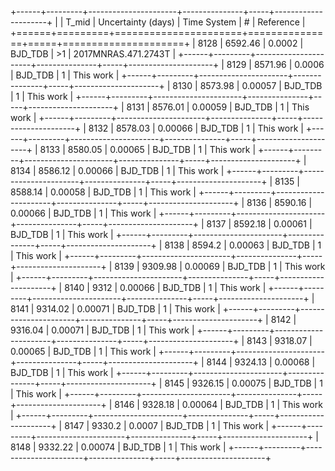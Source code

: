 +------+---------+----------------------+---------------+-----+---------------------+
|      |   T_mid |   Uncertainty (days) | Time System   | #   | Reference           |
+======+=========+======================+===============+=====+=====================+
| 8128 | 6592.46 |              0.0002  | BJD_TDB       | >1  | 2017MNRAS.471.2743T |
+------+---------+----------------------+---------------+-----+---------------------+
| 8129 | 8571.96 |              0.0006  | BJD_TDB       | 1   | This work           |
+------+---------+----------------------+---------------+-----+---------------------+
| 8130 | 8573.98 |              0.00057 | BJD_TDB       | 1   | This work           |
+------+---------+----------------------+---------------+-----+---------------------+
| 8131 | 8576.01 |              0.00059 | BJD_TDB       | 1   | This work           |
+------+---------+----------------------+---------------+-----+---------------------+
| 8132 | 8578.03 |              0.00066 | BJD_TDB       | 1   | This work           |
+------+---------+----------------------+---------------+-----+---------------------+
| 8133 | 8580.05 |              0.00065 | BJD_TDB       | 1   | This work           |
+------+---------+----------------------+---------------+-----+---------------------+
| 8134 | 8586.12 |              0.00066 | BJD_TDB       | 1   | This work           |
+------+---------+----------------------+---------------+-----+---------------------+
| 8135 | 8588.14 |              0.00058 | BJD_TDB       | 1   | This work           |
+------+---------+----------------------+---------------+-----+---------------------+
| 8136 | 8590.16 |              0.00066 | BJD_TDB       | 1   | This work           |
+------+---------+----------------------+---------------+-----+---------------------+
| 8137 | 8592.18 |              0.00061 | BJD_TDB       | 1   | This work           |
+------+---------+----------------------+---------------+-----+---------------------+
| 8138 | 8594.2  |              0.00063 | BJD_TDB       | 1   | This work           |
+------+---------+----------------------+---------------+-----+---------------------+
| 8139 | 9309.98 |              0.00069 | BJD_TDB       | 1   | This work           |
+------+---------+----------------------+---------------+-----+---------------------+
| 8140 | 9312    |              0.00066 | BJD_TDB       | 1   | This work           |
+------+---------+----------------------+---------------+-----+---------------------+
| 8141 | 9314.02 |              0.00071 | BJD_TDB       | 1   | This work           |
+------+---------+----------------------+---------------+-----+---------------------+
| 8142 | 9316.04 |              0.00071 | BJD_TDB       | 1   | This work           |
+------+---------+----------------------+---------------+-----+---------------------+
| 8143 | 9318.07 |              0.00065 | BJD_TDB       | 1   | This work           |
+------+---------+----------------------+---------------+-----+---------------------+
| 8144 | 9324.13 |              0.00068 | BJD_TDB       | 1   | This work           |
+------+---------+----------------------+---------------+-----+---------------------+
| 8145 | 9326.15 |              0.00075 | BJD_TDB       | 1   | This work           |
+------+---------+----------------------+---------------+-----+---------------------+
| 8146 | 9328.18 |              0.00064 | BJD_TDB       | 1   | This work           |
+------+---------+----------------------+---------------+-----+---------------------+
| 8147 | 9330.2  |              0.0007  | BJD_TDB       | 1   | This work           |
+------+---------+----------------------+---------------+-----+---------------------+
| 8148 | 9332.22 |              0.00074 | BJD_TDB       | 1   | This work           |
+------+---------+----------------------+---------------+-----+---------------------+